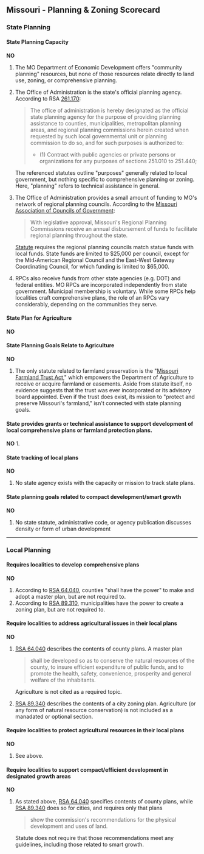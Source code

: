 ## Missouri - Planning & Zoning Scorecard

### State Planning

#### State Planning Capacity

**NO**

1.  The MO Department of Economic Development offers "community planning" resources, but none of those resources relate directly to land use, zoning, or comprehensive planning.
2.  The Office of Administration is the state's official planning agency. According to RSA [261.170](http://revisor.mo.gov/main/OneSection.aspx?section=251.170&bid=13425&hl=):
    >The office of administration is hereby designated as the official state planning agency for the purpose of providing planning assistance to counties, municipalities, metropolitan planning areas, and regional planning commissions herein created when requested by such local governmental unit or planning commission to do so, and for such purposes is authorized to:
      > * (1) Contract with public agencies or private persons or organizations for any purposes of sections 251.010 to 251.440;

    The referenced statutes outline "purposes" generally related to local government, but nothing specific to comprehensive planning or zoning. Here, "planning" refers to technical assistance in general.


3.  The Office of Administration provides a small amount of funding to MO's network of regional planning councils. According to the [Missouri Association of Councils of Government](http://www.macogonline.org/partners.htm):
      >With legislative approval, Missouri's Regional Planning Commissions receive an annual disbursement of funds to facilitate regional planning throughout the state.

    [Statute](http://revisor.mo.gov/main/OneSection.aspx?section=251.034&bid=13410&hl=) requires the regional planning councils match statue funds with local funds. State funds are limited to $25,000 per council, except for the Mid-American Regional Council and the East-West Gateway Coordinating Council, for which funding is limited to \$65,000.

4.    RPCs also receive funds from other state agencies (e.g. DOT) and federal entities. MO RPCs are incorporated independently from state government. Municipal membership is voluntary. While some RPCs help localities craft comprehensive plans, the role of an RPCs vary considerably, depending on the communities they serve.


####  State Plan for Agriculture

**NO**


#### State Planning Goals Relate to Agriculture

**NO**

1.  The only statute related to farmland preservation is the "[Missouri Farmland Trust Act](http://revisor.mo.gov/main/OneSection.aspx?section=262.815&bid=14199)," which empowers the Department of Agriculture to receive or acquire farmland or easements. Aside from statute itself, no evidence suggests that the trust was ever incorporated or its advisory board appointed. Even if the trust does exist, its mission to "protect and preserve Missouri's farmland," isn't connected with state planning goals.

#### State provides grants or technical assistance to support development of local comprehensive plans or farmland protection plans.

**NO**
1.  

#### State tracking of local plans

**NO**
1.  No state agency exists with the capacity or mission to track state plans.

#### State planning goals related to compact development/smart growth

**NO**

1.  No state statute, administrative code, or agency publication discusses density or form of urban development

---

### Local Planning

#### Requires localities to develop comprehensive plans

**NO**

1.  According to [RSA 64.040](http://revisor.mo.gov/main/OneSection.aspx?section=64.040&bid=2442&hl=), counties "shall have the power" to make and adopt a master plan, but are not required to.
2. According to [RSA 89.310](http://revisor.mo.gov/main/OneSection.aspx?section=89.310&bid=4629&hl=), municipalities have the power to create a zoning plan, but are not required to.


#### Require localities to address agricultural issues in their local plans

**NO**

1.  [RSA 64.040](http://revisor.mo.gov/main/OneSection.aspx?section=64.040&bid=2442&hl=) describes the contents of county plans. A master plan
    > shall be developed so as to conserve the natural resources of the county, to insure efficient expenditure of public funds, and to promote the health, safety, convenience, prosperity and general welfare of the inhabitants.

    Agriculture is not cited as a required topic.

2.  [RSA 89.340](http://revisor.mo.gov/main/OneSection.aspx?section=89.340&bid=4632) describes the contents of a city zoning plan. Agriculture (or any form of natural resource conservation) is not included as a manadated or optional section.

#### Require localities to protect agricultural resources in their local plans

**NO**

1. See above.

#### Require localities to support compact/efficient development in designated growth areas

**NO**

1.  As stated above, [RSA 64.040](http://revisor.mo.gov/main/OneSection.aspx?section=64.040&bid=2442&hl=) specifies contents of county plans, while [RSA 89.340](http://revisor.mo.gov/main/OneSection.aspx?section=89.340&bid=4632) does so for cities, and requires only that plans
    >show the commission's recommendations for the physical development and uses of land.

    Statute does not require that those recommendations meet any guidelines, including those related to smart growth.
